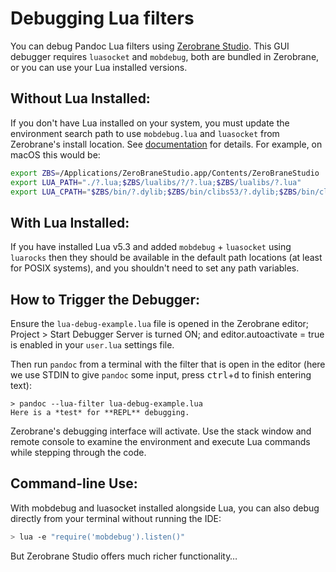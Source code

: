 # Debugging Lua filters

You can debug Pandoc Lua filters using [Zerobrane
Studio](https://studio.zerobrane.com). This GUI debugger requires `luasocket`
and `mobdebug`, both are bundled in Zerobrane, or you can use your Lua installed
versions.

## Without Lua Installed:
If you don't have Lua installed on your system, you must update the environment search path to use `mobdebug.lua` and `luasocket` from Zerobrane's install location. See [documentation](https://studio.zerobrane.com/doc-remote-debugging) for details. For example, on macOS this would be:

```bash
export ZBS=/Applications/ZeroBraneStudio.app/Contents/ZeroBraneStudio 
export LUA_PATH="./?.lua;$ZBS/lualibs/?/?.lua;$ZBS/lualibs/?.lua"  
export LUA_CPATH="$ZBS/bin/?.dylib;$ZBS/bin/clibs53/?.dylib;$ZBS/bin/clibs53/?/?.dylib"
```

## With Lua Installed:
If you have installed Lua v5.3 and added `mobdebug` + `luasocket` using `luarocks` then they should be available in the default path locations (at least for POSIX systems), and you shouldn't need to set any path variables.

## How to Trigger the Debugger:
Ensure the `lua-debug-example.lua` file is opened in the Zerobrane editor; Project > Start Debugger Server is turned ON; and editor.autoactivate = true is enabled in your `user.lua` settings file.

Then run `pandoc` from a terminal with the filter that is open in the editor (here we use STDIN to give `pandoc` some input, press <kbd>ctrl</kbd>+<kbd>d</kbd> to finish entering text):

```
> pandoc --lua-filter lua-debug-example.lua 
Here is a *test* for **REPL** debugging. 

```

Zerobrane's debugging interface will activate. Use the stack window and remote console to examine the environment and execute Lua commands while stepping through the code.

## Command-line Use:
With mobdebug and luasocket installed alongside Lua, you can also debug directly from your terminal without running the IDE:

```bash
> lua -e "require('mobdebug').listen()"
```

But Zerobrane Studio offers much richer functionality…
